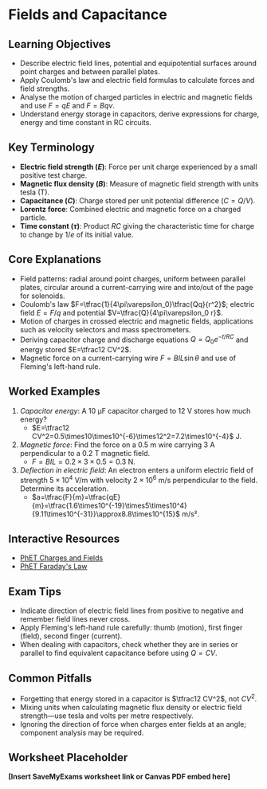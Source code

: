 # Fields and Capacitance

## Learning Objectives
- Describe electric field lines, potential and equipotential surfaces around point charges and between parallel plates.
- Apply Coulomb's law and electric field formulas to calculate forces and field strengths.
- Analyse the motion of charged particles in electric and magnetic fields and use $F=qE$ and $F=Bqv$.
- Understand energy storage in capacitors, derive expressions for charge, energy and time constant in RC circuits.

## Key Terminology
- **Electric field strength ($E$)**: Force per unit charge experienced by a small positive test charge.
- **Magnetic flux density ($B$)**: Measure of magnetic field strength with units tesla (T).
- **Capacitance ($C$)**: Charge stored per unit potential difference ($C=Q/V$).
- **Lorentz force**: Combined electric and magnetic force on a charged particle.
- **Time constant ($\tau$)**: Product $RC$ giving the characteristic time for charge to change by $1/e$ of its initial value.

## Core Explanations
- Field patterns: radial around point charges, uniform between parallel plates, circular around a current-carrying wire and into/out of the page for solenoids.
- Coulomb's law $F=\tfrac{1}{4\pi\varepsilon_0}\tfrac{Qq}{r^2}$; electric field $E=F/q$ and potential $V=\tfrac{Q}{4\pi\varepsilon_0 r}$.
- Motion of charges in crossed electric and magnetic fields, applications such as velocity selectors and mass spectrometers.
- Deriving capacitor charge and discharge equations $Q=Q_0e^{-t/RC}$ and energy stored $E=\tfrac12 CV^2$.
- Magnetic force on a current-carrying wire $F=BIL\sin\theta$ and use of Fleming's left-hand rule.

## Worked Examples
1. *Capacitor energy*: A 10 μF capacitor charged to 12 V stores how much energy?
   - $E=\tfrac12 CV^2=0.5\times10\times10^{-6}\times12^2=7.2\times10^{-4}$ J.
2. *Magnetic force*: Find the force on a 0.5 m wire carrying 3 A perpendicular to a 0.2 T magnetic field.
   - $F=BIL=0.2\times3\times0.5=0.3$ N.
3. *Deflection in electric field*: An electron enters a uniform electric field of strength $5\times10^4$ V/m with velocity $2\times10^6$ m/s perpendicular to the field. Determine its acceleration.
   - $a=\tfrac{F}{m}=\tfrac{qE}{m}=\tfrac{1.6\times10^{-19}\times5\times10^4}{9.11\times10^{-31}}\approx8.8\times10^{15}$ m/s².

## Interactive Resources
- [PhET Charges and Fields](https://phet.colorado.edu/en/simulation/charges-and-fields)
- [PhET Faraday's Law](https://phet.colorado.edu/en/simulation/faradays-law)

## Exam Tips
- Indicate direction of electric field lines from positive to negative and remember field lines never cross.
- Apply Fleming's left-hand rule carefully: thumb (motion), first finger (field), second finger (current).
- When dealing with capacitors, check whether they are in series or parallel to find equivalent capacitance before using $Q=CV$.

## Common Pitfalls
- Forgetting that energy stored in a capacitor is $\tfrac12 CV^2$, not $CV^2$.
- Mixing units when calculating magnetic flux density or electric field strength—use tesla and volts per metre respectively.
- Ignoring the direction of force when charges enter fields at an angle; component analysis may be required.

## Worksheet Placeholder
**[Insert SaveMyExams worksheet link or Canvas PDF embed here]**
